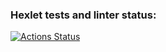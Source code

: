 ### Hexlet tests and linter status:
[![Actions Status](https://github.com/Shvidunov/qa-engineer-project-84/workflows/hexlet-check/badge.svg)](https://github.com/Shvidunov/qa-engineer-project-84/actions)